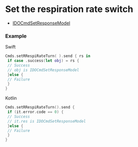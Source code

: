 # Set the respiration rate switch 
* [IDOCmdSetResponseModel](../model/IDOCmdSetResponseModel.md)



### Example 

Swift
```swift
Cmds.setRRespiRateTurn( ).send { rs in
 if case .success(let obj) = rs {
 // Success
 // obj is IDOCmdSetResponseModel
 }else {
 // Failure
 }
}
```

Kotlin
```kotlin
Cmds.setRRespiRateTurn().send {
 if (it.error.code == 0) {
 // Success
 // it.res is IDOCmdSetResponseModel
 }else {
 // Failure
 }
}
```
